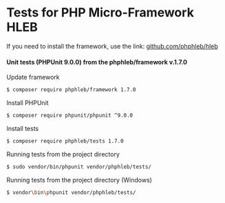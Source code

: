 Tests for PHP Micro-Framework HLEB
=====================

 If you need to install the framework, use the link: [github.com/phphleb/hleb](https://github.com/phphleb/hleb) 
 
 
 #### Unit tests (PHPUnit 9.0.0) from the phphleb/framework v.1.7.0

Update framework

```bash
$ composer require phphleb/framework 1.7.0
```

Install PHPUnit

```bash
$ composer require phpunit/phpunit ^9.0.0
```

Install tests

```bash
$ composer require phphleb/tests 1.7.0
```

Running tests from the project directory

```bash
$ sudo vendor/bin/phpunit vendor/phphleb/tests/
```

Running tests from the project directory (Windows)

```bash
$ vendor\bin\phpunit vendor/phphleb/tests/
```
